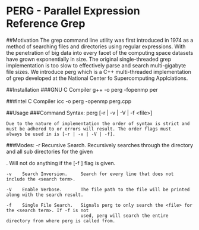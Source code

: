 # PERG - Parallel Expression Reference Grep

##Motivation
The grep command line utility was first introduced in 1974 as a method of searching files and directories using regular expressions. With the penetration of big data into every facet of the computing space datasets have grown exponentially in size. The original single-threaded grep implementation is too slow to effectively parse and search multi-gigabyte file sizes. We introduce perg which is a C++ multi-threaded implementation of grep developed at the National Center fo Supercomputing Applciations.

##Installation
###GNU C Compiler
    g++ -o perg -fopenmp per

###Intel C Compiler
    icc -o perg -openmp perg.cpp

##Usage
###Command Syntax:
    perg [-r | -v | -V | -f \<file>] <search term>

    Due to the nature of implementation the order of syntax is strict and must be adhered to or errors will result. The order flags must
    always be used in is [-r | -v | -V | -f].

###Modes:
    -r    Recursive Search.     Recursively searches through the directory and all sub directories for the 
                                given <search term>. Will not do anything if the [-f <file>] flag is given.

    -v    Search Inversion.     Search for every line that does not include the <search term>.

    -V    Enable Verbose.       The file path to the file will be printed along with the search result.

    -f    Single File Search.   Signals perg to only search the <file> for the <search term>. If -f is not
                                used, perg will search the entire directory from where perg is called from.
